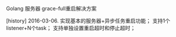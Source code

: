 Golang 服务器 grace-full重启解决方案

[history]
2016-03-06. 
实现基本的服务器+异步任务重启功能；
支持1个listener+N个task；
支持单独设置重启超时和停止超时；